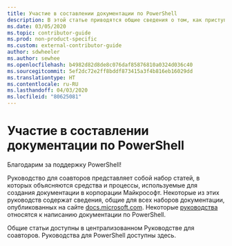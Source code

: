 ```yaml
---
title: Участие в составлении документации по PowerShell
description: В этой статье приводятся общие сведения о том, как приступить к работе над документацией по PowerShell.
ms.date: 03/05/2020
ms.topic: contributor-guide
ms.prod: non-product-specific
ms.custom: external-contributor-guide
author: sdwheeler
ms.author: sewhee
ms.openlocfilehash: b4982d82d8de8c076daf85876810a0324d036c40
ms.sourcegitcommit: 5ef2dc72e2ff8bddf873415a3f4b816eb16029dd
ms.translationtype: HT
ms.contentlocale: ru-RU
ms.lasthandoff: 04/03/2020
ms.locfileid: "80625081"
---
```

# <a name="contributing-to-powershell-documentation"></a>Участие в составлении документации по PowerShell

Благодарим за поддержку PowerShell!

Руководство для соавторов представляет собой набор статей, в которых объясняются средства и процессы, используемые для создания документации в корпорации Майкрософт. Некоторые из этих руководств содержат сведения, общие для всех наборов документации, опубликованных на сайте [docs.microsoft.com][docs]. Некоторые [руководства][psdocs] относятся к написанию документации по PowerShell.

Общие статьи доступны в централизованном Руководстве для соавторов. Руководства для PowerShell доступны здесь.

<!--link refs-->
[docs]: https://docs.microsoft.com/
[psdocs]: https://docs.microsoft.com/powershell/scripting/community/contributing/overview
